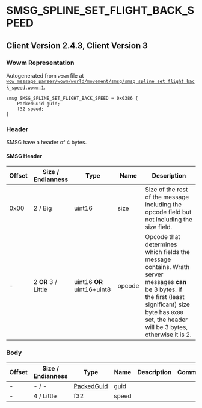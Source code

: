 # SMSG_SPLINE_SET_FLIGHT_BACK_SPEED

## Client Version 2.4.3, Client Version 3

### Wowm Representation

Autogenerated from `wowm` file at [`wow_message_parser/wowm/world/movement/smsg/smsg_spline_set_flight_back_speed.wowm:1`](https://github.com/gtker/wow_messages/tree/main/wow_message_parser/wowm/world/movement/smsg/smsg_spline_set_flight_back_speed.wowm#L1).
```rust,ignore
smsg SMSG_SPLINE_SET_FLIGHT_BACK_SPEED = 0x0386 {
    PackedGuid guid;
    f32 speed;
}
```
### Header

SMSG have a header of 4 bytes.

#### SMSG Header

| Offset | Size / Endianness | Type   | Name   | Description |
| ------ | ----------------- | ------ | ------ | ----------- |
| 0x00   | 2 / Big           | uint16 | size   | Size of the rest of the message including the opcode field but not including the size field.|
| -      | 2 **OR** 3 / Little| uint16 **OR** uint16+uint8 | opcode | Opcode that determines which fields the message contains. Wrath server messages **can** be 3 bytes. If the first (least significant) size byte has `0x80` set, the header will be 3 bytes, otherwise it is 2. |

### Body

| Offset | Size / Endianness | Type | Name | Description | Comment |
| ------ | ----------------- | ---- | ---- | ----------- | ------- |
| - | - / - | [PackedGuid](../spec/packed-guid.md) | guid |  |  |
| - | 4 / Little | f32 | speed |  |  |

